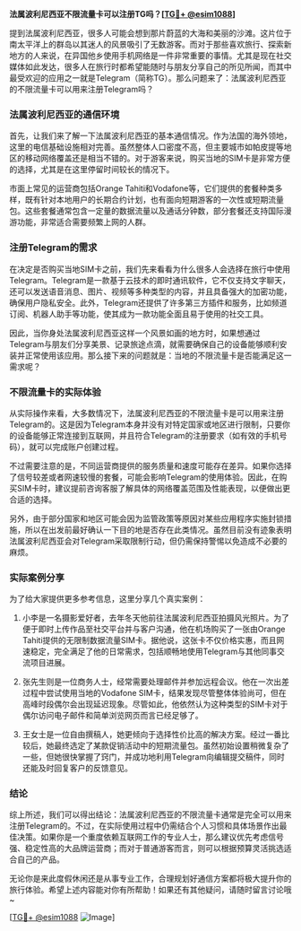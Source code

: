 **法属波利尼西亚不限流量卡可以注册TG吗？[[TG💪+ @esim1088](https://t.me/s/esim1088)]**

提到法属波利尼西亚，很多人可能会想到那片蔚蓝的大海和美丽的沙滩。这片位于南太平洋上的群岛以其迷人的风景吸引了无数游客。而对于那些喜欢旅行、探索新地方的人来说，在异国他乡使用手机网络是一件非常重要的事情。尤其是现在社交媒体如此发达，很多人在旅行时都希望能随时与朋友分享自己的所见所闻，而其中最受欢迎的应用之一就是Telegram（简称TG）。那么问题来了：法属波利尼西亚的不限流量卡可以用来注册Telegram吗？

### 法属波利尼西亚的通信环境

首先，让我们来了解一下法属波利尼西亚的基本通信情况。作为法国的海外领地，这里的电信基础设施相对完善。虽然整体人口密度不高，但主要城市如帕皮提等地区的移动网络覆盖还是相当不错的。对于游客来说，购买当地的SIM卡是非常方便的选择，尤其是在这里停留时间较长的情况下。

市面上常见的运营商包括Orange Tahiti和Vodafone等，它们提供的套餐种类多样，既有针对本地用户的长期合约计划，也有面向短期游客的一次性或短期流量包。这些套餐通常包含一定量的数据流量以及通话分钟数，部分套餐还支持国际漫游功能，非常适合需要频繁上网的人群。

### 注册Telegram的需求

在决定是否购买当地SIM卡之前，我们先来看看为什么很多人会选择在旅行中使用Telegram。Telegram是一款基于云技术的即时通讯软件，它不仅支持文字聊天，还可以发送语音消息、图片、视频等多种类型的内容，并且具备强大的加密功能，确保用户隐私安全。此外，Telegram还提供了许多第三方插件和服务，比如频道订阅、机器人助手等功能，使其成为一款功能全面且易于使用的社交工具。

因此，当你身处法属波利尼西亚这样一个风景如画的地方时，如果想通过Telegram与朋友们分享美景、记录旅途点滴，就需要确保自己的设备能够顺利安装并正常使用该应用。那么接下来的问题就是：当地的不限流量卡是否能满足这一需求呢？

### 不限流量卡的实际体验

从实际操作来看，大多数情况下，法属波利尼西亚的不限流量卡是可以用来注册Telegram的。这是因为Telegram本身并没有对特定国家或地区进行限制，只要你的设备能够正常连接到互联网，并且符合Telegram的注册要求（如有效的手机号码），就可以完成账户创建过程。

不过需要注意的是，不同运营商提供的服务质量和速度可能存在差异。如果你选择了信号较差或者网速较慢的套餐，可能会影响Telegram的使用体验。因此，在购买SIM卡时，建议提前咨询客服了解具体的网络覆盖范围及性能表现，以便做出更合适的选择。

另外，由于部分国家和地区可能会因为监管政策等原因对某些应用程序实施封锁措施，所以在出发前最好确认一下目的地是否存在此类情况。虽然目前没有迹象表明法属波利尼西亚会对Telegram采取限制行动，但仍需保持警惕以免造成不必要的麻烦。

### 实际案例分享

为了给大家提供更多参考信息，这里分享几个真实案例：

1. 小李是一名摄影爱好者，去年冬天他前往法属波利尼西亚拍摄风光照片。为了便于即时上传作品至社交平台并与客户沟通，他在机场购买了一张由Orange Tahiti提供的无限制数据流量SIM卡。据他说，这张卡不仅价格实惠，而且网速稳定，完全满足了他的日常需求，包括顺畅地使用Telegram与其他同事交流项目进展。

2. 张先生则是一位商务人士，经常需要处理邮件并参加远程会议。他在一次出差过程中尝试使用当地的Vodafone SIM卡，结果发现尽管整体体验尚可，但在高峰时段偶尔会出现延迟现象。尽管如此，他依然认为这种类型的SIM卡对于偶尔访问电子邮件和简单浏览网页而言已经足够了。

3. 王女士是一位自由撰稿人，她更倾向于选择性价比高的解决方案。经过一番比较后，她最终选定了某款促销活动中的短期流量包。虽然初始设置稍微复杂了一些，但她很快掌握了窍门，并成功地利用Telegram向编辑提交稿件，同时还能及时回复客户的反馈意见。

### 结论

综上所述，我们可以得出结论：法属波利尼西亚的不限流量卡通常是完全可以用来注册Telegram的。不过，在实际使用过程中仍需结合个人习惯和具体场景作出最佳决策。如果你是一个重度依赖互联网工作的专业人士，那么建议优先考虑信号强、稳定性高的大品牌运营商；而对于普通游客而言，则可以根据预算灵活挑选适合自己的产品。

无论你是来此度假休闲还是从事专业工作，合理规划好通信方案都将极大提升你的旅行体验。希望上述内容能对你有所帮助！如果还有其他疑问，请随时留言讨论哦~

[[TG💪+ @esim1088](https://t.me/s/esim1088) ![Image](https://i.postimg.cc/4NQfJmqS/Snipaste-2025-05-13-00-14-12.png)]